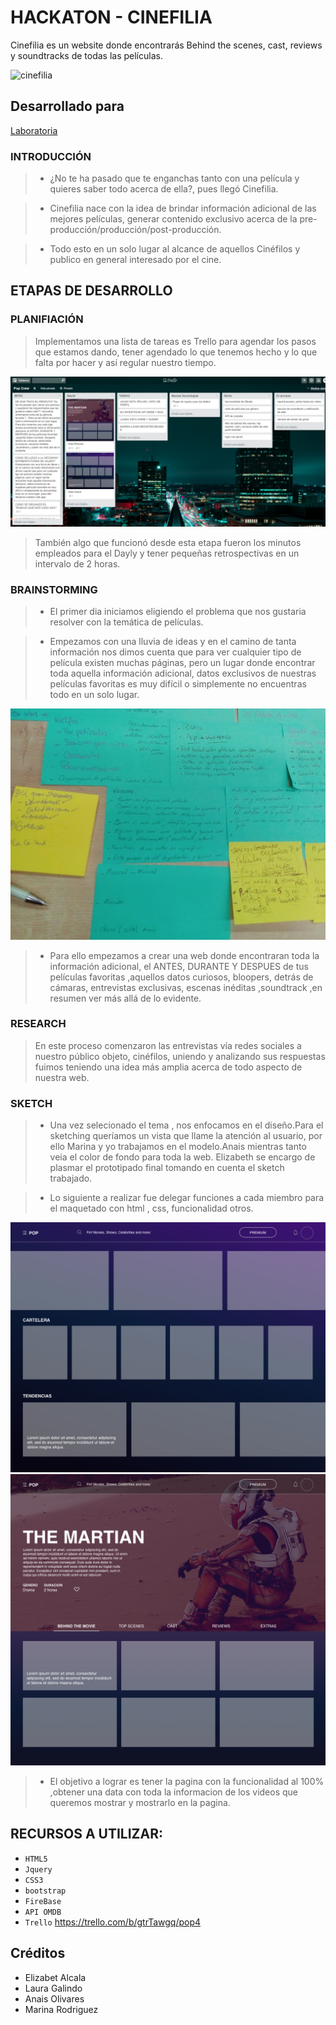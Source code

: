 # HACKATON - CINEFILIA
Cinefilia es un website donde encontrarás Behind the scenes, cast, reviews y soundtracks de todas las películas.

![cinefilia](https://user-images.githubusercontent.com/32288883/36232975-e0a47256-11b1-11e8-885d-66f9beed16de.png)
## Desarrollado para
[Laboratoria](http://laboratoria.la)

### INTRODUCCIÓN
>* ¿No te ha pasado que te enganchas tanto con una película y quieres saber todo acerca de ella?, pues llegó Cinefilia.


> * Cinefilia nace con la idea de brindar información adicional de las mejores películas, generar contenido exclusivo acerca de la pre-producción/producción/post-producción.


>* Todo esto en un solo lugar al alcance de  aquellos Cinéfilos y publico en general interesado por el cine.
## ETAPAS DE DESARROLLO
### PLANIFIACIÓN
>Implementamos una lista de tareas es Trello para agendar los pasos que estamos dando, tener agendado lo que tenemos hecho y lo que falta por hacer y así regular nuestro tiempo.

![home](assets/images/Trello.png)
> También algo que funcionó desde esta etapa fueron los minutos empleados para el Dayly y tener pequeñas retrospectivas en un intervalo de 2 horas.

### BRAINSTORMING

>*	El primer dia iniciamos eligiendo el problema que nos gustaria resolver con la temática de películas.


>* Empezamos con una lluvia de ideas y en el camino de tanta información nos dimos cuenta que para ver cualquier tipo de película existen  muchas páginas, pero un lugar donde encontrar toda aquella información adicional,  datos exclusivos de nuestras películas favoritas es muy difícil o simplemente no encuentras todo en un solo lugar.

![home](assets/images/tex.jpg)

>* Para ello empezamos a crear una web donde encontraran toda la información adicional, el ANTES, DURANTE Y DESPUES de tus películas favoritas ,aquellos datos curiosos, bloopers, detrás de cámaras, entrevistas exclusivas, escenas inéditas ,soundtrack ,en resumen ver más allá de lo evidente.

### RESEARCH
>En este proceso comenzaron las entrevistas vía redes sociales a nuestro público objeto, cinéfilos, uniendo y analizando sus respuestas fuimos teniendo una idea más amplia acerca de todo aspecto de nuestra web.

### SKETCH
>* Una vez selecionado el tema , nos enfocamos en el diseño.Para el sketching queríamos un vista que llame la atención al usuario, por ello Marina y yo trabajamos en el modelo.Anais mientras tanto veia el color de fondo para toda la web. Elizabeth se encargo de plasmar el prototipado final tomando en cuenta el sketch trabajado.


>*  Lo siguiente a realizar fue delegar funciones a cada miembro para el maquetado con html , css, funcionalidad otros.

![home](assets/images/vista_home.png)
![pelicula](assets/images/vista_pelicula.png)

>*  El objetivo a lograr es tener la pagina con la funcionalidad al 100% ,obtener una data con toda la informacion de los videos que queremos mostrar y mostrarlo en la pagina.





## RECURSOS A UTILIZAR:

- `HTML5`
- `Jquery`
- `CSS3`
- `bootstrap`
- `FireBase`
- `API OMDB`
- `Trello` https://trello.com/b/gtrTawgq/pop4

##  Créditos
* Elizabet Alcala
* Laura Galindo
* Anais Olivares
* Marina Rodriguez
